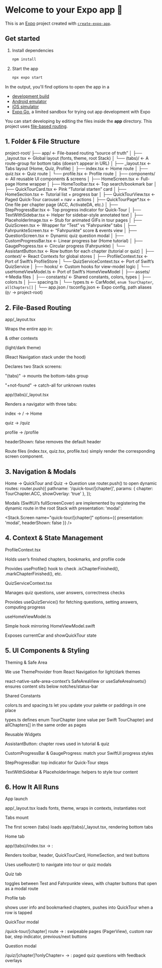 # Welcome to your Expo app 👋

This is an [Expo](https://expo.dev) project created with [`create-expo-app`](https://www.npmjs.com/package/create-expo-app).

## Get started

1. Install dependencies

   ```bash
   npm install
   ```

2. Start the app

   ```bash
   npx expo start
   ```

In the output, you'll find options to open the app in a

- [development build](https://docs.expo.dev/develop/development-builds/introduction/)
- [Android emulator](https://docs.expo.dev/workflow/android-studio-emulator/)
- [iOS simulator](https://docs.expo.dev/workflow/ios-simulator/)
- [Expo Go](https://expo.dev/go), a limited sandbox for trying out app development with Expo

You can start developing by editing the files inside the **app** directory. This project uses [file-based routing](https://docs.expo.dev/router/introduction).

## 1. Folder & File Structure
project-root/
├── app/                           ← File-based routing “source of truth”
│   ├── _layout.tsx                ← Global layout (fonts, theme, root Stack)
│   └── (tabs)/                    ← A route-group for bottom tabs (doesn’t appear in URL)
│       ├── _layout.tsx            ← Tabs layout (Home, Quiz, Profile)
│       ├── index.tsx              ← Home route
│       ├── quiz.tsx               ← Quiz route
│       └── profile.tsx            ← Profile route
│
├── components/                    ← All reusable UI components & screens
│   ├── HomeScreen.tsx             ← Full-page Home wrapper
│   ├── HomeToolbar.tsx            ← Top search/bookmark bar
│   ├── QuickTourCard.tsx          ← Pink “Tutorial starten” card
│   ├── HomeSection.tsx            ← Tutorial list + progress bar
│   ├── QuickTourView.tsx          ← Paged Quick-Tour carousel + nav + actions
│   ├── QuickTourPage*.tsx         ← One file per chapter page (ACC, ActivateDA, etc.)
│   ├── StepProgressBar.tsx        ← Top progress indicator for Quick-Tour
│   ├── TextWithSidebar.tsx        ← Helper for sidebar-style annotated text
│   ├── PlaceholderImage.tsx       ← Stub for animated GIFs in tour pages
│   ├── QuizScreen.tsx             ← Wrapper for “Test” vs “Fahrpunkte” tabs
│   ├── FahrpunkteScreen.tsx       ← “Fahrpunkte” score & events view
│   ├── QuestionScreen.tsx         ← Dynamic quiz question modal
│   ├── CustomProgressBar.tsx      ← Linear progress bar (Home tutorial)
│   ├── GaugeProgress.tsx          ← Circular progress (Fahrpunkte)
│   └── AssistantButton.tsx        ← Row button for each chapter (tutorial or quiz)
│
├── context/                       ← React Contexts for global stores
│   ├── ProfileContext.tsx        ← Port of Swift’s ProfileStore
│   └── QuizServiceContext.tsx    ← Port of Swift’s QuizService
│
├── hooks/                         ← Custom hooks for view-model logic
│   └── useHomeViewModel.ts       ← Port of Swift’s HomeViewModel
│
├── assets/                       ←Media files
│
├── constants/                     ← Shared constants, colors, types
│   ├── colors.ts
│   ├── spacing.ts
│   └── types.ts                  ← CarModel, `enum TourChapter`, `allChapters[]`
│
└── app.json / tsconfig.json      ← Expo config, path aliases (`@/` → project-root)


## 2. File-Based Routing
app/_layout.tsx

Wraps the entire app in:

<ProfileProvider> & other contexts

<ThemeProvider> (light/dark theme)

<Stack> (React Navigation stack under the hood)

Declares two Stack screens:

"(tabs)" → mounts the bottom-tabs group

"+not-found" → catch-all for unknown routes

app/(tabs)/_layout.tsx

Renders a <Tabs> navigator with three tabs:

index → / → Home

quiz → /quiz

profile → /profile

headerShown: false removes the default header

Route files (index.tsx, quiz.tsx, profile.tsx) simply render the corresponding screen component.


## 3. Navigation & Modals

Home → QuickTour and Quiz → Question use router.push() to open dynamic routes:
router.push({
  pathname: '/quick-tour/[chapter]',
  params: { chapter: TourChapter.ACC, showOverlay: 'true' },
});

Modals (SwiftUI’s fullScreenCover) are implemented by registering the dynamic route in the root Stack with presentation: 'modal':

<Stack.Screen
  name="quick-tour/[chapter]"
  options={{ presentation: 'modal', headerShown: false }}
/>

## 4. Context & State Management

ProfileContext.tsx

Holds user’s finished chapters, bookmarks, and profile code

Provides useProfile() hook to check .isChapterFinished(), .markChapterFinished(), etc.

QuizServiceContext.tsx

Manages quiz questions, user answers, correctness checks

Provides useQuizService() for fetching questions, setting answers, computing progress

useHomeViewModel.ts

Simple hook mirroring HomeViewModel.swift

Exposes currentCar and showQuickTour state

## 5. UI Components & Styling

Theming & Safe Area

We use ThemeProvider from React Navigation for light/dark themes

react-native-safe-area-context’s SafeAreaView or useSafeAreaInsets() ensures content sits below notches/status-bar

Shared Constants

colors.ts and spacing.ts let you update your palette or paddings in one place

types.ts defines enum TourChapter (one value per Swift TourChapter) and allChapters[] in the same order as pages

Reusable Widgets

AssistantButton: chapter rows used in tutorial & quiz

CustomProgressBar & GaugeProgress: match your SwiftUI progress styles

StepProgressBar: top indicator for Quick-Tour steps

TextWithSidebar & PlaceholderImage: helpers to style tour content

##  6. How It All Runs

App launch

app/_layout.tsx loads fonts, theme, wraps in contexts, instantiates root <Stack>

Tabs mount

The first screen (tabs) loads app/(tabs)/_layout.tsx, rendering bottom tabs

Home tab

app/(tabs)/index.tsx → <HomeScreen />:

Renders toolbar, header, QuickTourCard, HomeSection, and test buttons

Uses useRouter() to navigate into tour or quiz modals

Quiz tab

<QuizScreen /> toggles between Test and Fahrpunkte views, with chapter buttons that open <QuestionScreen /> as a modal route

Profile tab

<ProfileScreen /> shows user info and bookmarked chapters, pushes into QuickTour when a row is tapped

QuickTour modal

/quick-tour/[chapter] route → <QuickTourView />: swipeable pages (PagerView), custom nav bar, step indicator, previous/next buttons

Question modal

/quiz/[chapter]?onlyChapter= → <QuestionScreen />: paged quiz questions with feedback overlays

